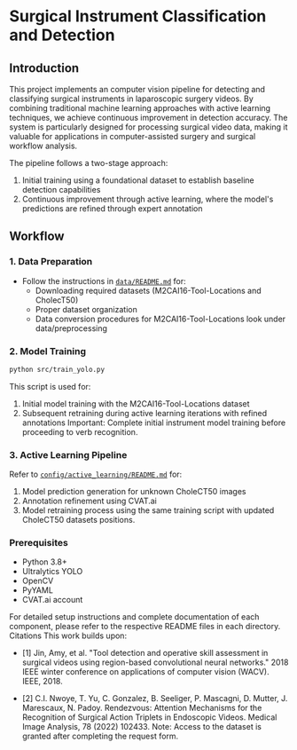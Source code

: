 # Surgical Instrument Classification and Detection

## Introduction
This project implements an computer vision pipeline for detecting and classifying surgical instruments in laparoscopic surgery videos. By combining traditional machine learning approaches with active learning techniques, we achieve continuous improvement in detection accuracy. The system is particularly designed for processing surgical video data, making it valuable for applications in computer-assisted surgery and surgical workflow analysis.

The pipeline follows a two-stage approach:
1. Initial training using a foundational dataset to establish baseline detection capabilities
2. Continuous improvement through active learning, where the model's predictions are refined through expert annotation

## Workflow

### 1. Data Preparation
- Follow the instructions in [`data/README.md`](data/README.md) for:
  - Downloading required datasets (M2CAI16-Tool-Locations and CholecT50)
  - Proper dataset organization 
  - Data conversion procedures for M2CAI16-Tool-Locations look under data/preprocessing

### 2. Model Training
```bash
python src/train_yolo.py
```
This script is used for:
1. Initial model training with the M2CAI16-Tool-Locations dataset
2. Subsequent retraining during active learning iterations with refined annotations
Important: Complete initial instrument model training before proceeding to verb recognition.

### 3. Active Learning Pipeline
Refer to [`config/active_learning/README.md`](config/active_learning/README.md) for:

1. Model prediction generation for unknown CholeCT50 images
2. Annotation refinement using CVAT.ai
3. Model retraining process using the same training script with updated CholeCT50 datasets positions.

### Prerequisites

- Python 3.8+
- Ultralytics YOLO
- OpenCV
- PyYAML
- CVAT.ai account

For detailed setup instructions and complete documentation of each component, please refer to the respective README files in each directory.
Citations
This work builds upon:
- [1] Jin, Amy, et al. "Tool detection and operative skill assessment in surgical videos using region-based convolutional neural networks." 2018 IEEE winter conference on applications of computer vision (WACV). IEEE, 2018.

- [2] C.I. Nwoye, T. Yu, C. Gonzalez, B. Seeliger, P. Mascagni, D. Mutter, J. Marescaux, N. Padoy. Rendezvous: Attention Mechanisms for the Recognition of Surgical Action Triplets in Endoscopic Videos. Medical Image Analysis, 78 (2022) 102433.
Note: Access to the dataset is granted after completing the request form. 